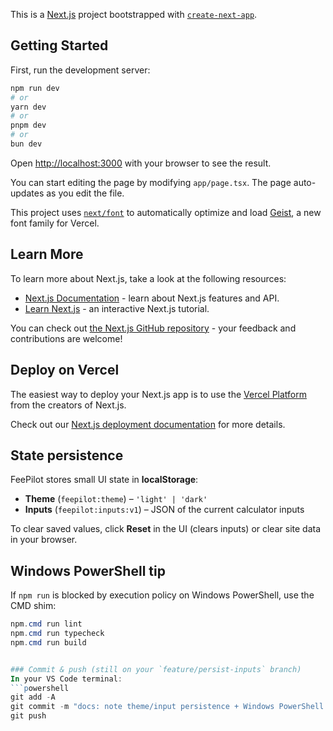 This is a [Next.js](https://nextjs.org) project bootstrapped with [`create-next-app`](https://nextjs.org/docs/app/api-reference/cli/create-next-app).

## Getting Started

First, run the development server:

```bash
npm run dev
# or
yarn dev
# or
pnpm dev
# or
bun dev
```

Open [http://localhost:3000](http://localhost:3000) with your browser to see the result.

You can start editing the page by modifying `app/page.tsx`. The page auto-updates as you edit the file.

This project uses [`next/font`](https://nextjs.org/docs/app/building-your-application/optimizing/fonts) to automatically optimize and load [Geist](https://vercel.com/font), a new font family for Vercel.

## Learn More

To learn more about Next.js, take a look at the following resources:

- [Next.js Documentation](https://nextjs.org/docs) - learn about Next.js features and API.
- [Learn Next.js](https://nextjs.org/learn) - an interactive Next.js tutorial.

You can check out [the Next.js GitHub repository](https://github.com/vercel/next.js) - your feedback and contributions are welcome!

## Deploy on Vercel

The easiest way to deploy your Next.js app is to use the [Vercel Platform](https://vercel.com/new?utm_medium=default-template&filter=next.js&utm_source=create-next-app&utm_campaign=create-next-app-readme) from the creators of Next.js.

Check out our [Next.js deployment documentation](https://nextjs.org/docs/app/building-your-application/deploying) for more details.

## State persistence
FeePilot stores small UI state in **localStorage**:
- **Theme** (`feepilot:theme`) – `'light' | 'dark'`
- **Inputs** (`feepilot:inputs:v1`) – JSON of the current calculator inputs

To clear saved values, click **Reset** in the UI (clears inputs) or clear site data in your browser.

## Windows PowerShell tip
If `npm run` is blocked by execution policy on Windows PowerShell, use the CMD shim:
```powershell
npm.cmd run lint
npm.cmd run typecheck
npm.cmd run build


### Commit & push (still on your `feature/persist-inputs` branch)
In your VS Code terminal:
```powershell
git add -A
git commit -m "docs: note theme/input persistence + Windows PowerShell tip"
git push
